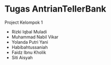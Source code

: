 # Tugas AntrianTellerBank
Project Kelompok 1
- Rizki Iqbal Muladi
- Muhammad Nabil Vikar
- Yolanda Putri Yani
- Habibahtussaniah
- Faidz Ibnu Kholik
- Siti Aisyah
